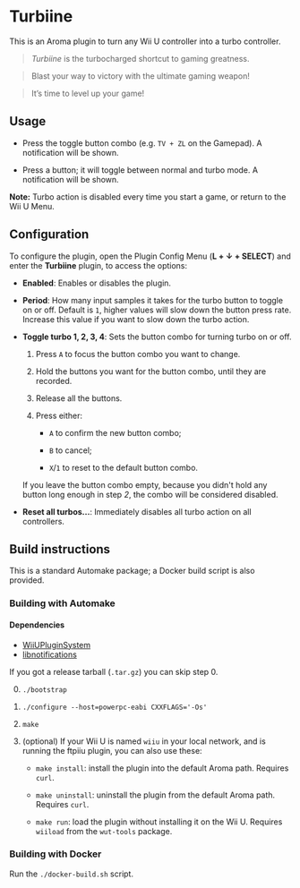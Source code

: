 # Turbiine

This is an Aroma plugin to turn any Wii U controller into a turbo controller.

> *Turbiine* is the turbocharged shortcut to gaming greatness.

> Blast your way to victory with the ultimate gaming weapon!

> It’s time to level up your game!


## Usage

- Press the toggle button combo (e.g. `TV + ZL` on the Gamepad). A notification will be
  shown.

- Press a button; it will toggle between normal and turbo mode. A notification will be
  shown.

**Note:** Turbo action is disabled every time you start a game, or return to the Wii U Menu.


## Configuration

To configure the plugin, open the Plugin Config Menu (**L + ↓ + SELECT**) and enter the
**Turbiine** plugin, to access the options:

- **Enabled**: Enables or disables the plugin.

- **Period**: How many input samples it takes for the turbo button to toggle on or off. Default
  is `1`, higher values will slow down the button press rate. Increase this value if you
  want to slow down the turbo action.

- **Toggle turbo 1, 2, 3, 4**: Sets the button combo for turning turbo on or off.

  1. Press `A` to focus the button combo you want to change.

  2. Hold the buttons you want for the button combo, until they are recorded.

  3. Release all the buttons.

  4. Press either:

       - `A` to confirm the new button combo;

       - `B` to cancel;

       - `X`/`1` to reset to the default button combo.

  If you leave the button combo empty, because you didn't hold any button long enough in
  step *2*, the combo will be considered disabled.

- **Reset all turbos...**: Immediately disables all turbo action on all controllers.


## Build instructions

This is a standard Automake package; a Docker build script is also provided.


### Building with Automake

#### Dependencies

- [WiiUPluginSystem](https://github.com/wiiu-env/WiiUPluginSystem)
- [libnotifications](https://github.com/wiiu-env/libnotifications)

If you got a release tarball (`.tar.gz`) you can skip step 0.

0. `./bootstrap`

1. `./configure --host=powerpc-eabi CXXFLAGS='-Os'`

2. `make`

3. (optional) If your Wii U is named `wiiu` in your local network, and is running the
   ftpiiu plugin, you can also use these:

   - `make install`: install the plugin into the default Aroma path. Requires `curl`.

   - `make uninstall`: uninstall the plugin from the default Aroma path. Requires `curl`.

   - `make run`: load the plugin without installing it on the Wii U. Requires `wiiload`
     from the `wut-tools` package.


### Building with Docker

Run the `./docker-build.sh` script.
